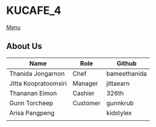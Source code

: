 # KUCAFE_4

[Menu](menu.md)

## About Us

| Name   | Role  | Github   |
|--------|-------|----------|
| Thanida Jongarnon | Chef | bameethanida |
| JItta Koopratoomsiri | Manager | jittaearn |
| Thananan Eimon | Cashier | 326th |
| Gunn Torcheep | Customer | gunnkrub |
| Arisa Pangpeng |  | kidstylex |
|  |  |  |

